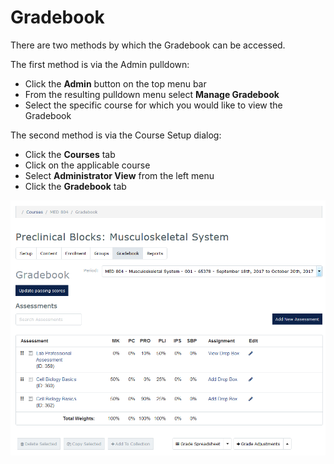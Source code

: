 # Gradebook

There are two methods by which the Gradebook can be accessed.

The first method is via the Admin pulldown:

* Click the **Admin** button on the top menu bar
* From the resulting pulldown menu select **Manage Gradebook**
* Select the specific course for which you would like to view the Gradebook

The second method is via the Course Setup dialog:

* Click the **Courses** tab
* Click on the applicable course
* Select **Administrator View** from the left menu
* Click the **Gradebook** tab

![Grades Main](./images/GradesMain_Coordinator.png)
